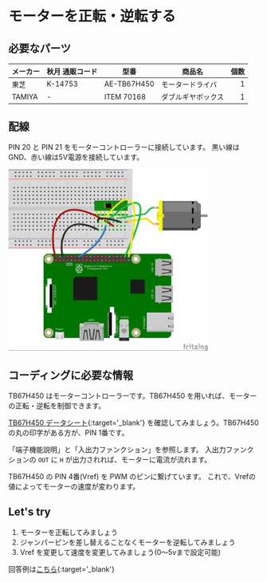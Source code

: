 # モーターを正転・逆転する


## 必要なパーツ

| メーカー | 秋月 通販コード | 型番 | 商品名 | 個数 |
|--|--|--|--|--:|
| 東芝 | K-14753 | AE-TB67H450 | モータードライバ | 1 |
| TAMIYA | -   | ITEM 70168 | ダブルギヤボックス | 1 |



## 配線

PIN 20 と PIN 21 をモーターコントローラーに接続しています。
黒い線は GND、赤い線は5V電源を接続しています。


<img src='https://raw.githubusercontent.com/libertyfish-co/ruby-hw/master/images/new_motor_forward_and_back.jpg' alt='モーターを正転・逆転する 回路図' width="400" />

## コーディングに必要な情報

TB67H450 はモーターコントローラーです。TB67H450 を用いれば、モーターの正転・逆転を制御できます。


[TB67H450 データシート](https://toshiba.semicon-storage.com/info/docget.jsp?did=65345&prodName=TB67H450FNG){:target='_blank'} を確認してみましょう。TB67H450 の丸の印字がある方が、PIN 1番です。


「端子機能説明」と「入出力ファンクション」を参照します。
入出力ファンクションの `OUT` に `H` が出力されれば、モーターに電流が流れます。


TB67H450 の PIN 4番(Vref) を PWM のピンに繋げています。
これで、Vrefの値によってモーターの速度が変わります。



## Let's try


1. モーターを正転してみましょう
1. ジャンパーピンを差し替えることなくモーターを逆転してみましょう
1. Vref を変更して速度を変更してみましょう(0〜5vまで設定可能)



回答例は[こちら](https://github.com/libertyfish-co/ruby-hw/blob/master/answers/output/motor_forward_and_back/motor_forward_and_back.rb){:target='_blank'}
